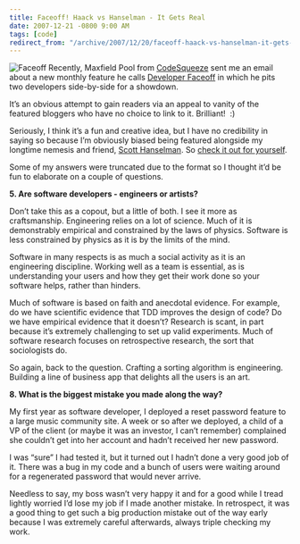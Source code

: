 ```yaml
---
title: Faceoff! Haack vs Hanselman - It Gets Real
date: 2007-12-21 -0800 9:00 AM
tags: [code]
redirect_from: "/archive/2007/12/20/faceoff-haack-vs-hanselman-it-gets-real.aspx/"
---
```


![Faceoff](https://haacked.com/images/haacked_com/WindowsLiveWriter/FaceoffHaackvsHanselmanItGetsReal_8279/a1aadf66-4786-4f6a-9a99-1acbd7d07220_ms%5B1%5D_3.jpg)
Recently, Maxfield Pool from
[CodeSqueeze](http://www.codesqueeze.com/ "Code Squeeze") sent me an
email about a new monthly feature he calls [Developer
Faceoff](http://www.codesqueeze.com/developer-faceoff-scott-hanselman-vs-phil-haack/ "Developer Faceoff")
in which he pits two developers side-by-side for a showdown.

It’s an obvious attempt to gain readers via an appeal to vanity of the
featured bloggers who have no choice to link to it. Brilliant!  :)

Seriously, I think it’s a fun and creative idea, but I have no
credibility in saying so because I’m obviously biased being featured
alongside my longtime nemesis and friend, [Scott
Hanselman](http://www.hanselman.com/blog/ "Computerzen"). So [check it
out for
yourself](http://www.codesqueeze.com/developer-faceoff-scott-hanselman-vs-phil-haack/ "Developer Faceoff: Scott Hanselman vs Phil Haack").

Some of my answers were truncated due to the format so I thought it’d be
fun to elaborate on a couple of questions.

**5. Are software developers - engineers or artists?**

Don’t take this as a copout, but a little of both. I see it more as
craftsmanship. Engineering relies on a lot of science. Much of it is
demonstrably empirical and constrained by the laws of physics. Software
is less constrained by physics as it is by the limits of the mind.

Software in many respects is as much a social activity as it is an
engineering discipline. Working well as a team is essential, as is
understanding your users and how they get their work done so your
software helps, rather than hinders.

Much of software is based on faith and anecdotal evidence. For example,
do we have scientific evidence that TDD improves the design of code? Do
we have empirical evidence that it doesn’t? Research is scant, in part
because it’s extremely challenging to set up valid experiments. Much of
software research focuses on retrospective research, the sort that
sociologists do.

So again, back to the question. Crafting a sorting algorithm is
engineering. Building a line of business app that delights all the users
is an art.

**8. What is the biggest mistake you made along the way?**

My first year as software developer, I deployed a reset password feature
to a large music community site. A week or so after we deployed, a child
of a VP of the client (or maybe it was an investor, I can’t remember)
complained she couldn’t get into her account and hadn’t received her new
password.

I was “sure” I had tested it, but it turned out I hadn’t done a very
good job of it. There was a bug in my code and a bunch of users were
waiting around for a regenerated password that would never arrive.

Needless to say, my boss wasn’t very happy it and for a good while I
tread lightly worried I’d lose my job if I made another mistake. In
retrospect, it was a good thing to get such a big production mistake out
of the way early because I was extremely careful afterwards, always
triple checking my work.

